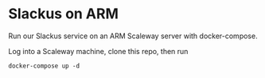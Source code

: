 # Slackus on ARM

Run our Slackus service on an ARM Scaleway server with docker-compose.

Log into a Scaleway machine, clone this repo, then run

```
docker-compose up -d
```
